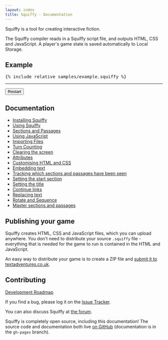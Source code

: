 ```yaml
---
layout: index
title: Squiffy - Documentation
---
```


Squiffy is a tool for creating interactive fiction.

The Squiffy compiler reads in a Squiffy script file, and outputs HTML, CSS and JavaScript. A player's game state is saved automatically to Local Storage.

Example
-------

<div class="row">
	<div class="col-md-6">
<pre>
{% include_relative samples/example.squiffy %}
</pre>
	</div>
	<div class="col-md-6">
		<div id="sample-output" style="max-height: 500px"></div>
		<hr/>
		<button id="sample-restart" class="btn btn-primary btn-sm">Restart</button>
	</div>
</div>

<script src="samples/story.js"></script>
<script>
	$(function(){
		$("#sample-output").squiffy({
			restart: "#sample-restart",
			scroll: "element",
			persist: false,
			restartPrompt: false,
		});
	});
</script>

Documentation
-------------

- [Installing Squiffy](install.html)
- [Using Squiffy](usage.html)
- [Sections and Passages](sections-passages.html)
- [Using JavaScript](javascript.html)
- [Importing Files](import.html)
- [Turn Counting](turncount.html)
- [Clearing the screen](clear.html)
- [Attributes](attributes.html)
- [Customising HTML and CSS](customise.html)
- [Embedding text](embed.html)
- [Tracking which sections and passages have been seen](seen.html)
- [Setting the start section](start.html)
- [Setting the title](title.html)
- [Continue links](continue.html)
- [Replacing text](replace.html)
- [Rotate and Sequence](rotate-sequence.html)
- [Master sections and passages](master.html)

Publishing your game
--------------------

Squiffy creates HTML, CSS and JavaScript files, which you can upload anywhere. You don't need to distribute your source `.squiffy` file - everything that is needed for the game to run is contained in the HTML and JavaScript.

An easy way to distribute your game is to create a ZIP file and [submit it to textadventures.co.uk](http://textadventures.co.uk/create/submit).

Contributing
------------

[Development Roadmap](roadmap.html)

If you find a bug, please log it on the [Issue Tracker](https://github.com/textadventures/squiffy/issues).

You can also discuss Squiffy at [the forum](http://forum.textadventures.co.uk/viewforum.php?f=24).

Squiffy is completely open source, including this documentation! The source code and documentation both live [on GitHub](https://github.com/textadventures/squiffy) (documentation is in the `gh-pages` branch).